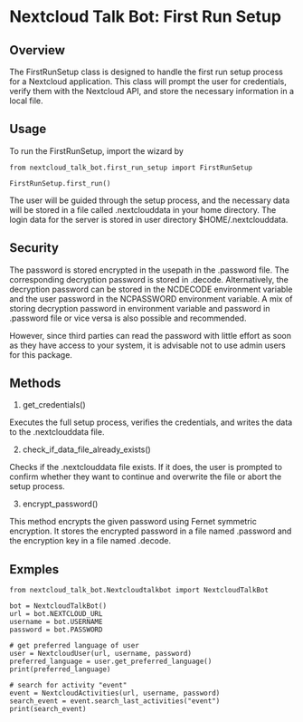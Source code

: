 # Nextcloud Talk Bot: First Run Setup

## Overview

The FirstRunSetup class is designed to handle the first run setup process for a Nextcloud application. This class will prompt the user for credentials, verify them with the Nextcloud API, and store the necessary information in a local file.

## Usage

To run the FirstRunSetup, import the wizard by 
```
from nextcloud_talk_bot.first_run_setup import FirstRunSetup

FirstRunSetup.first_run()                                                                                                   
```
The user will be guided through the setup process, and the necessary data will be stored in a file called .nextclouddata in your home directory.
The login data for the server is stored in user directory $HOME/.nextclouddata.


## Security

The password is stored encrypted in the usepath in the .password file.
The corresponding decryption password is stored in .decode. 
Alternatively, the decryption password can be stored in the NCDECODE environment variable and the user password in the NCPASSWORD environment variable.
A mix of storing decryption password in environment variable and password in .password file or vice versa is also possible and recommended.

However, since third parties can read the password with little effort as soon as they have access to your system, it is advisable not to use admin users for this package.

## Methods

1. get_credentials()

Executes the full setup process, verifies the credentials, and writes the data to the .nextclouddata file.


2. check_if_data_file_already_exists()

Checks if the .nextclouddata file exists. If it does, the user is prompted to confirm whether they want to continue and overwrite the file or abort the setup process.


3. encrypt_password()

This method encrypts the given password using Fernet symmetric encryption. It stores the encrypted password in a file named .password and the encryption key in a file named .decode.


## Exmples

```
from nextcloud_talk_bot.Nextcloudtalkbot import NextcloudTalkBot

bot = NextcloudTalkBot()
url = bot.NEXTCLOUD_URL
username = bot.USERNAME
password = bot.PASSWORD

# get preferred language of user
user = NextcloudUser(url, username, password)
preferred_language = user.get_preferred_language()
print(preferred_language)

# search for activity "event"
event = NextcloudActivities(url, username, password)
search_event = event.search_last_activities("event")
print(search_event)


```